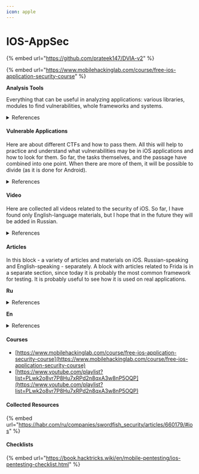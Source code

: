 ```yaml
---
icon: apple
---
```


# IOS-AppSec

{% embed url="https://github.com/prateek147/DVIA-v2" %}

{% embed url="https://www.mobilehackinglab.com/course/free-ios-application-security-course" %}

**Analysis Tools**

Everything that can be useful in analyzing applications: various libraries, modules to find vulnerabilities, whole frameworks and systems.

<details>

<summary>References</summary>

* [bagback](https://github.com/ChiChou/bagbak)
* [PassionFruit](https://github.com/Swordfish-Security/awesome-ios-security/blob/main)
* [GrapeFruit](https://github.com/Swordfish-Security/awesome-ios-security/blob/main)
* [IOS Security Suite](https://github.com/securing/IOSSecuritySuite)
* [Blocking Jailbreak Detection Tweaks](https://ios.cfw.guide/blocking-jailbreak-detection/#tweaks)
* [NetworkSniffer](https://github.com/evilpenguin/NetworkSniffer)
* [Ghidra iOS kernelcache framework for reverse engineering](https://github.com/0x36/ghidra_kernelcache/)
* [frida-ios-dump](https://github.com/AloneMonkey/frida-ios-dump)
* [dumpdecrypted](https://github.com/stefanesser/dumpdecrypted)
* [Yet Yet Another Code Decrypter](https://github.com/DerekSelander/yacd)
* [xpcpy - Bidirectional XPC message interception and more](https://github.com/hot3eed/xpcspy)
* [checkra1n jailbreak](https://checkra.in/)
* [Frida](https://github.com/frida/frida/releases)
* [Objection - mobile exploration toolkit by Frada](https://github.com/sensepost/objection)
* [Bfinfect](https://github.com/BishopFox/bfinject)
* [iFunbox](http://www.i-funbox.com/)
* [Libimobiledevice - library to communicate with the services of the Apple iOS devices](https://www.libimobiledevice.org/)
* [iRET (iOS Reverse Engineering Toolkit)](https://www.veracode.com/sites/default/files/Resources/Tools/iRETTool.zip)
* [Burp Suite](https://portswigger.net/burp/communitydownload)
* [Cycript](https://cydia.saurik.com/api/latest/3)
* [iLEAPP - iOS Logs, Events, And Preferences Parser](https://github.com/abrignoni/iLEAPP)
* [Cutter - Free and Open Source RE Platform Powered by Darree2](https://cutter.re/)
* [decrypt0r - downloading and decrypt SecuroRom](https://github.com/shinvou/decrypt0r)
* [Mobile-Security-Framework MobS](https://github.com/MobSF/Mobile-Security-Framework-MobSF)
* [Runtime Mobile Security (RMS) - is a powerful web interface that helps you manipulate to Android and iOS Apps at Runtime](https://github.com/m0bilesecurity/RMS-Runtime-Mobile-Security)
* [fridax](https://github.com/NorthwaveSecurity/fridax)
* [MOBEXLER](https://mobexler.com/)
* [Generate Malformed QRCodes](https://github.com/h0nus/QRGen)
* [Tool for Injecting Malicious Payloads Into Barcodes](https://github.com/huntergregal/scansploit)
* [AFL - american fuzzy lop](https://lcamtuf.coredump.cx/afl/)
* [Setup for i0S and Android Application Analysis](https://m2sup3rn0va.github.io/SiAAA/)
* [AES Killer (Burpsuite Plugin)](https://github.com/Ebryx/AES-Killer)
* [ReFlutter](https://github.com/ptswarm/reFlutter)
* [Lief](https://github.com/lief-project/LIEF)
* [Mobile Verification Toolkit](https://github.com/mvt-project/mvt)

</details>

#### Vulnerable Applications

Here are about different CTFs and how to pass them. All this will help to practice and understand what vulnerabilities may be in iOS applications and how to look for them. So far, the tasks themselves, and the passage have combined into one point. When there are more of them, it will be possible to divide (as it is done for Android).&#x20;

<details>

<summary>References</summary>

* [Myriam iOS](https://github.com/GeoSn0w/Myriam)
* [ExploitMe Mobile iPhone Labs](http://securitycompass.github.io/iPhoneLabs/)
* [Owasp: iGoat](https://github.com/hankbao/owasp-igoat)
* [Damn Vulnerable iOS App (DVIA)](https://github.com/prateek147/DVIA)
* [Damn Vulnerable iOS App (DVIA) v2](https://github.com/prateek147/DVIA-v2)
  * [DVIA Walkthrow](https://philkeeble.com/categories/#ios)
* [OWASP: OMTG-Hacking-Playground](https://github.com/OWASP/OMTG-Hacking-Playground)
* Magnet Virtual Summit 2020 CTF (iOS)
  * [writeup 1](https://www.stark4n6.com/2020/06/magnet-virtual-summit-2020-ctf-ios.html)
  * [writeup 2](https://dfir300.blogspot.com/2020/06/mvs2020ctf-write-up-ios.html)

</details>

#### Video

Here are collected all videos related to the security of iOS. So far, I have found only English-language materials, but I hope that in the future they will be added in Russian.

<details>

<summary>References</summary>

* [iOS Application Vulnerabilities and how to find them](https://www.youtube.com/watch?v=2CKrw7ErzCY)
* [Attacking iPhone XS Max](https://www.youtube.com/watch?v=8cOx7vfszZU\&feature=youtu.be)
* [Behind the Scenes of iOS Security](https://www.youtube.com/watch?v=BLGFriOKz6U)
* [Analyzing and Attacking Apple Kernel Drivers](https://www.youtube.com/watch?v=07VqX4bbXTI)
* [Remotely Compromising iOS via Wi-Fi and Escaping the Sandbox](https://www.youtube.com/watch?v=bP5VP7vLLKo)
* [Demystifying the Secure Enclave Processor](https://www.youtube.com/watch?v=7UNeUT_sRos)
* [HackPac Hacking Pointer Authentication in iOS User Space](https://www.youtube.com/watch?v=DJFxhShJ6Ns)
* [iOS 10 Kernel Heap Revisited](https://www.youtube.com/watch?v=DNW6Im31lQo)
* [Recreating An iOS 0-Day Jailbreak Out Of Apple's Security Updates](https://www.youtube.com/watch?v=p512McKXukU)
* [Building Secure iOS Apps (You don't have to learn it the hard way!)](https://www.youtube.com/watch?v=b6LI6j_aJ9k)
* [The Worst Mobile Apps](https://www.youtube.com/watch?v=9JuBUpRPLRs)
* [Learn modding Unity apps and games with Frida](https://www.youtube.com/watch?v=KeWcZ-Dd6tA)

</details>

#### Articles

In this block - a variety of articles and materials on iOS. Russian-speaking and English-speaking - separately. A block with articles related to Frida is in a separate section, since today it is probably the most common framework for testing. It is probably useful to see how it is used on real applications.

**Ru**

<details>

<summary>References</summary>

* [Your flashlight can send SMS](https://habr.com/ru/company/pt/blog/155937/)\\
* [https://medium.com/@sharp488/configure-xcode-ios-simulator-burpsuite-for-pentesting-on-macos-9abb8e7ab957](https://medium.com/@sharp488/configure-xcode-ios-simulator-burpsuite-for-pentesting-on-macos-9abb8e7ab957)
* [The iPhone boot process. Part 1: Boot ROM](https://habr.com/ru/post/556582/)
* [Guide to reverse iOS app on the example of ExpressVPN](https://habr.com/ru/post/569034/)
* [Hacking and implementing your code into someone else’s iOS application](https://habr.com/ru/company/jugru/blog/570220/)
* [iOS App security: guide for beginners](https://habr.com/ru/company/wrike/blog/544754/)
* [Just for fun: How much does iOS live to Jailbreak](https://habr.com/ru/company/swordfish_security/blog/525772/)
* [https://www.allysonomalley.com](https://www.allysonomalley.com)

</details>

**En**

<details>

<summary>References</summary>

**Frida**

* [iOS Swift Anti-Jailbreak Bypass with Frida](https://syrion.me/blog/ios-swift-antijailbreak-bypass-frida/)
* [Gotta Catch 'Em All: Frida & jailbreak detection](https://www.romainthomas.fr/post/21-07-pokemongo-anti-frida-jailbreak-bypass/)
* [Beginning Frida: Learning Frida use on Linux and (just a bit on) Wintel and Android systems with Python and JavaScript (Frida. hooking, and other tools)](https://www.amazon.com/Beginning-Frida-Learning-Android-JavaScript/dp/B094ZQ1HHC)
* [How Learning to Use Frida with Unity App](https://github.com/kylesmile1103/Learn-Frida)

**Other**

* [iOS Write ups](https://github.com/writeups/iOS)
* [iOS Internals & Security Testing](https://rentry.co/newvw)
* [Hacking iOS Simulator with simctl and dynamic products](https://curvedlayer.com/2020/08/09/ios-simulator-plugin-simctl.html)
* [Psychic Paper](https://siguza.github.io/psychicpaper/)
* [Stealing your SMS messages with iOS 0day](https://wojciechregula.blog/post/stealing-your-sms-messages-with-ios-0day/)
* [Zero-day in Sign in with Apple](https://bhavukjain.com/blog/2020/05/30/zeroday-signin-with-apple/)
* [Return of the iOS Sandbox Rebet: Lightspeeds Back in the Race](https://www.synacktiv.com/en/publications/return-of-the-ios-sandbox-escape-lightspeeds-back-in-the-race.html)
* [PIN Selection on Smartphones](https://this-pin-can-be-easily-guessed.github.io/)
* [A survey of recent iOS kernel exploits](https://googleprojectzero.blogspot.com/2020/06/a-survey-of-recent-ios-kernel-exploits.html)
* [Apple Two-Factor Authentication: SMS vs. Trusted Devices](https://blog.elcomsoft.com/2020/06/apple-two-factor-authentication-sms-vs-trusted-devices/)
* [Intercepting Flutter Traffic on iOS](https://blog.nviso.eu/2020/06/12/intercepting-flutter-traffic-on-ios/)
* [Snapchat detection on iOS](https://aeonlucid.com/Snapchat-detection-on-iOS/)
* [Writing an iOS Kernel Exploit from Scratch](https://secfault-security.com/blog/chain3.html)
* [The Four Ways to Deal with iPhone Backup Passwords](https://blog.elcomsoft.com/2020/07/4-ways-to-handle-iphone-backup-passwords/)
* [Extracting and Decrypting iOS Keychain: Physical, Logical and Cloud Options Explored](https://blog.elcomsoft.com/2020/08/extracting-and-decrypting-ios-keychain-physical-logical-and-cloud-options-explored/)
* [iOS Kernel Explotation - One Byte to rule all](https://googleprojectzero.blogspot.com/2020/07/one-byte-to-rule-them-all.html)
* [Modern iOS Application Security](https://www.infoq.com/presentations/ios-security/)
* [Reverse Engineering iOS Mobile Apps](https://www.bugcrowd.com/resources/webinars/reverse-engineering-ios-mobile-apps/)
* [KTRW: The journey to build a debuggable iPhone](https://media.ccc.de/v/36c3-10806-ktrw_the_journey_to_build_a_debuggable_iphone)
* [The One Weird Trick SecureROM Hates](https://media.ccc.de/v/36c3-11238-the_one_weird_trick_securerom_hates)
* [Tales of: old untethering iOS 11-Spoiler: Apple is bad at patching](https://media.ccc.de/v/36c3-11034-tales_of_old_untethering_ios_11)
* [Messenger Hacking: Remotely Compromising an iPhone while IMessage](https://media.ccc.de/v/36c3-10497-messenger_hacking_remotely_compromising_an_iphone_through_imessage)
* [Reverse Engineering the iOS Simulator's SpringBoard](https://vimeo.com/231806976)
* [Most usable tools for iOS testing](https://github.com/ansjdnakjdnajkd/iOS)
* [iOS-Security-Guides](https://github.com/0xmachos/iOS-Security-Guides)
* [Trust in Apple's Secret Garden: Exploring & Reversing Apple's Continuity Protocol-Slides](https://i.blackhat.com/eu-19/Thursday/eu-19-Yen-Trust-In-Apples-Secret-Garden-Exploring-Reversing-Apples-Continuity-Protocol-3.pdf)
* [Apple Platform Security](https://manuals.info.apple.com/MANUALS/1000/MA1902/en_US/apple-platform-security-guide.pdf)
* [Mobile security, forensics & malware analysis with Santoku Linux](https://2013.appsecusa.org/2013/wp-content/uploads/2013/12/viaForensics-AppSecUSA-Nov-2013.pdf)
* [Stealing local files using Safari Web Share API](https://blog.redteam.pl/2020/08/stealing-local-files-using-safari-web.html?m=1)
* [CVE-2020-9964 - An iOS infoleak](https://muirey03.blogspot.com/2020/09/cve-2020-9964-ios-infoleak.html?m=1)
* [Attack Secure Boot of SEP](https://raw.githubusercontent.com/windknown/presentations/master/Attack_Secure_Boot_of_SEP.pdf)
* [iOS 14 Forensics: What Has Changed Since iOS 13.7](https://blog.elcomsoft.com/2020/09/ios-14-forensics-what-has-changed-since-ios-13-7/)
* [We Hacked Apple for 3 Months: Here's What We Found](https://samcurry.net/hacking-apple/)
* [Fun with XPC](https://medium.com/@ali.pourhadi/fun-with-xpc-153fd772d409)
* [Bypass Facebook SSL Certificate Pinning for iOS](https://www.cyclon3.com/bypass-facebook-ssl-certificate-pinning-for-ios)
* [Bypass Instagram SSL Certificate Pinning for iOS](https://www.cyclon3.com/bypass-instagram-ssl-certificate-pinning-for-ios)
* [ASLR & the iOS Kernel - How Virtual Address Spaces is randomised](https://bellis1000.medium.com/aslr-the-ios-kernel-how-virtual-address-spaces-are-randomised-d76d14dc7ebb)
* [iOS/papecOS testing cheatsheet](https://github.com/ansjdnakjdnajkd/iOS)
* [M1ssing Register Access Controls Leak EL0 State](https://m1racles.com/)
* [Jailbroken iOS can't run macOS apps. I spend a week to find out why.](https://worthdoingbadly.com/macappsios/)
* [Quick Analysis for the SSID Format String Bug](https://blog.chichou.me/2021/06/20/quick-analysis-wifid/)
* [Unpatch iPhone Bug Allows Remote Device Takeover](https://threatpost.com/unpatched-iphone-bug-remote-takeover/167922/)
* Reverse Engineering Starling Bank
  * [Part I: Obfuscation Techniques](https://hot3eed.github.io/2020/07/30/starling_p1_obfuscations.html)
  * [Part II: Jailbreak & Debugger Detection, Weaknesses & Mitigations](https://hot3eed.github.io/2020/08/02/starling_p2_detections_mitigations.html)
* [ProtonMail : forensic decryption of iOS App](https://xperylab.medium.com/protonmail-forensic-decryption-of-ios-app-8e9ae9f50953)
* [iOS on QEMU](https://github.com/alephsecurity/xnu-qemu-arm64)
* [Proxying is not the way to the monitor network on your iOS mobile apps](https://twitter.com/ddouhine/status/1430881952559685633?s=28)
* [Forensic guide to iMessage, WhatsApp, Telegram, Signal and Skype data acquisition](https://blog.elcomsoft.com/2020/04/forensic-guide-to-imessage-whatsapp-telegram-signal-and-skype-data-acquisition/)
* [Malware Uses Corporate MDM as attack vector](https://research.checkpoint.com/2020/mobile-as-attack-vector-using-mdm/)
* [Mobexler Checklist](https://mobexler.com/checklist.htm)
* [Ad Fraud Spotted in Barcode Reader Malware Analysis](https://www.trendmicro.com/en_us/research/20/f/barcode-reader-apps-on-google-play-found-using-new-ad-fraud-technique.html)
* [Researching Confid Messenger Encryption](https://blog.elcomsoft.com/2020/06/researching-confide-messenger-encryption/)
* [Reverse Engineering Snapchat (Part I): Obfuscation Techniques](https://hot3eed.github.io/snap_part1_obfuscations.html)
* [Reverse Engineering Snapchat (Part II): Deobfuscating the Undeobfuscatable](https://hot3eed.github.io/2020/06/22/snap_p2_deobfuscation.html)
* [Firebase Cloud Messaging Service Takeover](https://abss.me/posts/fcm-takeover/)
* [Saying Goodbye to My Favorite 5 Minute P1](https://www.allysonomalley.com/2020/01/06/saying-goodbye-to-my-favorite-5-minute-p1/)
* [Reverse engineering Flutter apps (Part 1)](https://blog.tst.sh/reverse-engineering-flutter-apps-part-1/)
* [How I Hacked Facebook Again!](https://hitcon.org/2020/slides/How%20I%20Hacked%20Facebook%20Again!.pdf)
* [Instagram\_RCE: Code Execution Vulnerability in Instagram App for Android and iOS](https://research.checkpoint.com/2020/instagram_rce-code-execution-vulnerability-in-instagram-app-for-android-and-ios/)
* [How to UseGhidra to Reverse Engineer Mobile Application](https://infosecwriteups.com/how-to-use-ghidra-to-reverse-engineer-mobile-application-c2c89dc5b9aa)
* [React Native Application Static Analysis](https://suam.wtf/posts/react-native-application-static-analysis-en/)
* [Pentesting Non-Proxy Aware Mobile Applications Without Root/Jailbreak](https://medium.com/@meshal_/pentesting-non-proxy-aware-mobile-applications-65161f62a965)
* [CVE-2021-30737 - Vulnerability Overview](http://phrack.org/issues/70/12.html#article)
  * [CVE-2021-30737, @xerub's 2021 iOS ASN.1 Vulnerability](https://googleprojectzero.blogspot.com/2022/04/cve-2021-30737-xerubs-2021-ios-asn1.html)
* [OWASP MSTG](https://github.com/OWASP/owasp-mstg/)
* [Full Mobile Hacking Course](https://mega.nz/folder/spoGDToC#zjYFlRAU7S06u5jSaQnvYw)
* [NowSecure Academy](https://academy.nowsecure.com/)

</details>

#### Courses

* [https://www.mobilehackinglab.com/course/free-ios-application-security-course](https://www.mobilehackinglab.com/course/free-ios-application-security-course)
* [https://www.youtube.com/playlist?list=PLwk2o8vr7P8Hu7xRPd2n8qxA3w8nP5OQP](https://www.youtube.com/playlist?list=PLwk2o8vr7P8Hu7xRPd2n8qxA3w8nP5OQP)

#### Collected Resources

{% embed url="https://habr.com/ru/companies/swordfish_security/articles/660179/#ios" %}

#### Checklists

{% embed url="https://book.hacktricks.wiki/en/mobile-pentesting/ios-pentesting-checklist.html" %}

